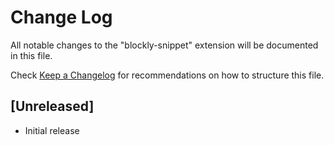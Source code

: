 # Change Log

All notable changes to the "blockly-snippet" extension will be documented in this file.

Check [Keep a Changelog](http://keepachangelog.com/) for recommendations on how to structure this file.

## [Unreleased]

- Initial release